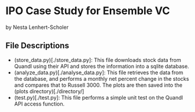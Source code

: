 # IPO Case Study for Ensemble VC
by Nesta Lenhert-Scholer

## File Descriptions
- (store_data.py)[./store_data.py]: This file downloads stock data from Quandl using their API and 
stores the information into a sqlite database.
- (analyze_data.py)[./analyse_data.py]: This file retrieves the data from the database, and performs
a monthly net percent change in the stocks and compares that to Russell 3000. The plots are then saved
into the (plots directory)[./directory/]
- (test.py)[./test.py]: This file performs a simple unit test on the Quandl API access function.
